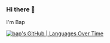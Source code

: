 ### Hi there 👋

I'm Bap

[![bap's GitHub | Languages Over Time](https://stats.quine.sh/bap/languages-over-time?theme=dark)](https://quine.sh)
